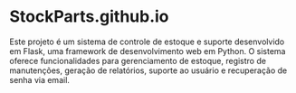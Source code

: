 # StockParts.github.io
Este projeto é um sistema de controle de estoque e suporte desenvolvido em Flask, uma framework de desenvolvimento web em Python. O sistema oferece funcionalidades para gerenciamento de estoque, registro de manutenções, geração de relatórios, suporte ao usuário e recuperação de senha via email.
